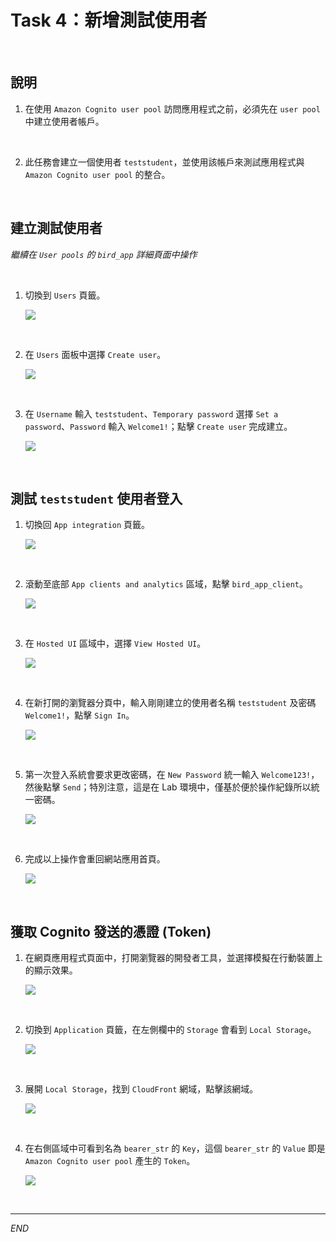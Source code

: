 # Task 4：新增測試使用者

<br>

## 說明

1. 在使用 `Amazon Cognito user pool` 訪問應用程式之前，必須先在 `user pool` 中建立使用者帳戶。

<br>

2. 此任務會建立一個使用者 `teststudent`，並使用該帳戶來測試應用程式與 `Amazon Cognito user pool` 的整合。

<br>

## 建立測試使用者

_繼續在 `User pools` 的 `bird_app` 詳細頁面中操作_

<br>

1. 切換到 `Users` 頁籤。

    ![](images/img_38.png)

<br>

2. 在 `Users` 面板中選擇 `Create user`。

    ![](images/img_39.png)

<br>

3. 在 `Username` 輸入 `teststudent`、`Temporary password` 選擇 `Set a password`、`Password` 輸入 `Welcome1!`；點擊 `Create user` 完成建立。

    ![](images/img_41.png)

<br>

## 測試 `teststudent` 使用者登入

1. 切換回 `App integration` 頁籤。

    ![](images/img_48.png)

<br>

2. 滾動至底部 `App clients and analytics` 區域，點擊 `bird_app_client`。

    ![](images/img_42.png)

<br>

3. 在 `Hosted UI` 區域中，選擇 `View Hosted UI`。

    ![](images/img_43.png)

<br>

4. 在新打開的瀏覽器分頁中，輸入剛剛建立的使用者名稱 `teststudent` 及密碼 `Welcome1!`，點擊 `Sign In`。

    ![](images/img_49.png)

<br>

5. 第一次登入系統會要求更改密碼，在 `New Password` 統一輸入 `Welcome123!`，然後點擊 `Send`；特別注意，這是在 Lab 環境中，僅基於便於操作紀錄所以統一密碼。

    ![](images/img_44.png)

<br>

6. 完成以上操作會重回網站應用首頁。

    ![](images/img_50.png)

<br>

## 獲取 Cognito 發送的憑證 (Token)

1. 在網頁應用程式頁面中，打開瀏覽器的開發者工具，並選擇模擬在行動裝置上的顯示效果。

    ![](images/img_45.png)

<br>

2. 切換到 `Application` 頁籤，在左側欄中的 `Storage` 會看到 `Local Storage`。

    ![](images/img_46.png)

<br>

3. 展開 `Local Storage`，找到 `CloudFront` 網域，點擊該網域。

    ![](images/img_47.png)

<br>

4. 在右側區域中可看到名為 `bearer_str` 的 `Key`，這個 `bearer_str` 的 `Value` 即是 `Amazon Cognito user pool` 產生的 `Token`。

    ![](images/img_51.png)

<br>

___

_END_